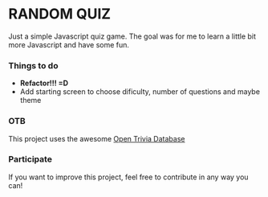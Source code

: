 # RANDOM QUIZ

Just a simple Javascript quiz game.
The goal was for me to learn a little bit more Javascript and have some fun.

### Things to do
- **Refactor!!!   =D**
- Add starting screen to choose dificulty, number of questions and maybe theme

### OTB
This project uses the awesome [Open Trivia Database](https://opentdb.com/)

### Participate
If you want to improve this project, feel free to contribute in any way you can!
